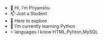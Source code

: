 - 👋 Hi, I’m Priyanshu
- 📫 Just a Student
- 👀 Here to explore
- 🌱 I’m currently learning Python
- ⚡ languages I know HTML,Pyhton,MySQL


<!---
Priyanshu-777/Priyanshu-777 is a ✨ special ✨ repository because its `README.md` (this file) appears on your GitHub profile.
You can click the Preview link to take a look at your changes.
--->
